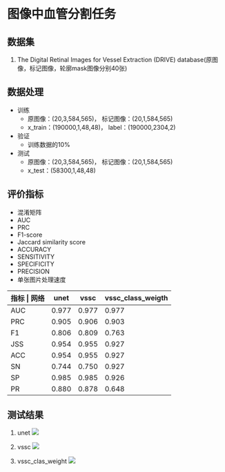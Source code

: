 # 图像中血管分割任务

## 数据集
1. The Digital Retinal Images for Vessel Extraction (DRIVE) database(原图像，标记图像，轮廓mask图像分别40张)

## 数据处理
- 训练
    - 原图像：(20,3,584,565)， 标记图像：(20,1,584,565)
    - x_train：(190000,1,48,48)， label：(190000,2304,2)
- 验证
    - 训练数据的10%
- 测试
    - 原图像：(20,3,584,565)， 标记图像：(20,1,584,565)
    - x_test：(58300,1,48,48)

## 评价指标
   - 混淆矩阵
   - AUC
   - PRC
   - F1-score
   - Jaccard similarity score
   - ACCURACY
   - SENSITIVITY
   - SPECIFICITY
   - PRECISION
   - 单张图片处理速度
  
|  指标 \| 网络 | unet | vssc| vssc_class_weigth|
|  ----  | ----  | ---   | ---   |
|  AUC   | 0.977 | 0.977 | 0.977 |
|  PRC   | 0.905 | 0.906 | 0.903 |
|  F1    | 0.806 | 0.809 | 0.763 |
|  JSS   | 0.954 | 0.955 | 0.927 |
|  ACC   | 0.954 | 0.955 | 0.927 | 
|  SN    | 0.744 | 0.750 | 0.927 |
|  SP    | 0.985 | 0.985 | 0.926 |
|  PR    | 0.880 | 0.878 | 0.648 |

## 测试结果
1. unet
![](https://github.com/liuxas/eyes_blood_image_seg/blob/main/unet_true_pred.png) 

1. vssc
![](https://github.com/liuxas/eyes_blood_image_seg/blob/main/vssc_true_pred.png)

1. vssc_clas_weight
![](https://github.com/liuxas/eyes_blood_image_seg/blob/main/vssc_class_weight_true_pred.png)
